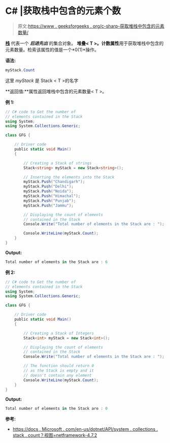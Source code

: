 # C# |获取栈中包含的元素个数

> 原文:[https://www . geeksforgeeks . org/c-sharp-获取堆栈中包含的元素数量/](https://www.geeksforgeeks.org/c-sharp-get-the-number-of-elements-contained-in-the-stack/)

**[栈](https://www.geeksforgeeks.org/stack-data-structure/)** 代表一个 ***后进先出*** 的集合对象。
**堆叠< T >。计数属性**用于获取堆栈中包含的元素数量。检索该属性的值是一个*0(1)*操作。

**语法:**

```cs
myStack.Count 

```

这里 *myStack* 是 Stack < T >的名字

**返回值:**属性返回堆栈中包含的元素数量< T >。

**例 1:**

```cs
// C# code to Get the number of
// elements contained in the Stack
using System;
using System.Collections.Generic;

class GFG {

    // Driver code
    public static void Main()
    {

        // Creating a Stack of strings
        Stack<string> myStack = new Stack<string>();

        // Inserting the elements into the Stack
        myStack.Push("Chandigarh");
        myStack.Push("Delhi");
        myStack.Push("Noida");
        myStack.Push("Himachal");
        myStack.Push("Punjab");
        myStack.Push("Jammu");

        // Displaying the count of elements
        // contained in the Stack
        Console.Write("Total number of elements in the Stack are : ");

        Console.WriteLine(myStack.Count);
    }
}
```

**Output:**

```cs
Total number of elements in the Stack are : 6

```

**例 2:**

```cs
// C# code to Get the number of
// elements contained in the Stack
using System;
using System.Collections.Generic;

class GFG {

    // Driver code
    public static void Main()
    {

        // Creating a Stack of Integers
        Stack<int> myStack = new Stack<int>();

        // Displaying the count of elements
        // contained in the Stack
        Console.Write("Total number of elements in the Stack are : ");

        // The function should return 0
        // as the Stack is empty and it
        // doesn't contain any element
        Console.WriteLine(myStack.Count);
    }
}
```

**Output:**

```cs
Total number of elements in the Stack are : 0

```

**参考:**

*   [https://docs . Microsoft . com/en-us/dotnet/API/system . collections . stack . count？视图=netframework-4.7.2](https://docs.microsoft.com/en-us/dotnet/api/system.collections.stack.count?view=netframework-4.7.2)